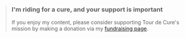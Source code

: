 > ### I'm riding for a cure, and your support is important
> 
> If you enjoy my content, please consider supporting Tour de Cure's mission by making a donation via my [fundraising page](https://tourdecure.grassrootz.com/westpac-move-for-a-cure-2021/naomi-stuart).